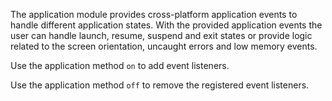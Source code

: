 
The application module provides cross-platform application events to handle different application states.
With the provided application events the user can handle launch, resume, suspend and exit states or provide logic
related to the screen orientation, uncaught errors and low memory events.

Use the application method `on` to add event listeners.
<snippet id='application-events'/>
<snippet id='application-events-ts'/>

Use the application method `off` to remove the registered event listeners.
<snippet id='application-events-off'/>
<snippet id='application-events-off-ts'/>
